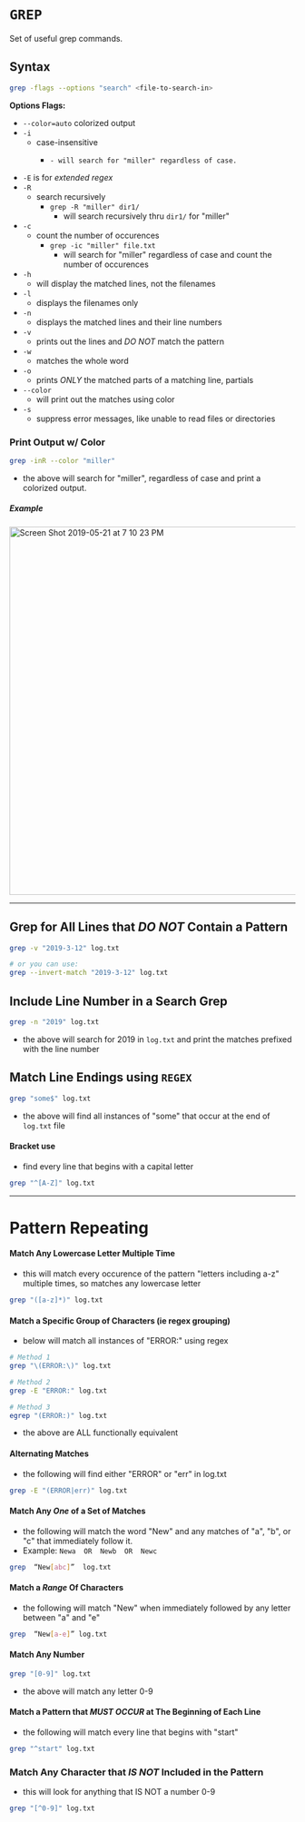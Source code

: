 # ```GREP```
Set of useful grep commands.

## Syntax
```bash
grep -flags --options "search" <file-to-search-in>
```

__Options Flags:__
- ```--color=auto``` colorized output
- ```-i```
  - case-insensitive
    - ```grep -i "miller" file.txt
      - will search for "miller" regardless of case.
- ```-E``` is for *extended regex*
- ```-R```
  - search recursively
    - ```grep -R "miller" dir1/```
      - will search recursively thru ```dir1/``` for "miller"
- ```-c```
  - count the number of occurences
    - ```grep -ic "miller" file.txt```
      - will search for "miller" regardless of case and count the number of occurences
- ```-h```
  - will display the matched lines, not the filenames
- ```-l```
  - displays the filenames only
- ```-n```
  - displays the matched lines and their line numbers
- ```-v```
  - prints out the lines and *DO NOT* match the pattern
- ```-w```
  - matches the whole word
- ```-o```
  - prints *ONLY* the matched parts of a matching line, partials
- ```--color```
  - will print out the matches using color
- ```-s```
  - suppress error messages, like unable to read files or directories
  
### Print Output w/ Color
```bash
grep -inR --color "miller"
```
- the above will search for "miller", regardless of case and print a colorized output.
##### __Example__
<img width="649" alt="Screen Shot 2019-05-21 at 7 10 23 PM" src="https://user-images.githubusercontent.com/41505038/58142510-33a5f500-7bfc-11e9-8349-bad62ef8bb7f.png">


-----------------


## Grep for All Lines that *DO NOT* Contain a Pattern
```bash
grep -v "2019-3-12" log.txt

# or you can use:
grep --invert-match "2019-3-12" log.txt
```

## Include Line Number in a Search Grep
```bash
grep -n "2019" log.txt
```
- the above will search for 2019 in ```log.txt``` and print the matches prefixed with the line number



## Match Line Endings using ```REGEX```
```bash
grep "some$" log.txt
```
- the above will find all instances of "some" that occur at the end of ```log.txt``` file


#### Bracket use
- find every line that begins with a capital letter
```bash
grep "^[A-Z]" log.txt
```


-------------------------------



# Pattern Repeating

#### __Match Any Lowercase Letter Multiple Time__
- this will match every occurence of the pattern "letters including a-z" multiple times, so matches any lowercase letter
```bash
grep "([a-z]*)" log.txt
```

#### __Match a Specific Group of Characters (ie regex grouping)__
- below will match all instances of "ERROR:" using regex
```bash
# Method 1
grep "\(ERROR:\)" log.txt

# Method 2
grep -E "ERROR:" log.txt

# Method 3
egrep "(ERROR:)" log.txt
```
- the above are ALL functionally equivalent


#### __Alternating Matches__
- the following will find either "ERROR" or "err" in log.txt
```bash
grep -E "(ERROR|err)" log.txt
```

#### __Match Any *One* of a Set of Matches__
- the following will match the word "New" and any matches of "a", "b", or "c" that immediately follow it. 
- Example: ```Newa  OR  Newb  OR  Newc```
```bash
grep  “New[abc]”  log.txt
```

#### __Match a *Range* Of Characters__
- the following will match "New" when immediately followed by any letter between "a" and "e"
```bash
grep  “New[a-e]” log.txt
```

#### __Match Any Number__
```bash
grep "[0-9]" log.txt
```
- the above will match any letter 0-9

#### __Match a Pattern that *MUST OCCUR* at The Beginning of Each Line__
- the following will match every line that begins with "start"
```bash
grep "^start" log.txt
```
### __Match Any Character that *IS NOT* Included in the Pattern__
- this will look for anything that IS NOT a number 0-9
```bash
grep "[^0-9]" log.txt
```
